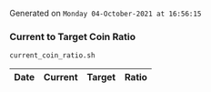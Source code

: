 Generated on `Monday 04-October-2021 at 16:56:15`

### Current to Target Coin Ratio
`current_coin_ratio.sh`

Date|Current|Target|Ratio
---|---|---|---
